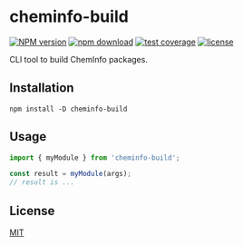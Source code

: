 # cheminfo-build

[![NPM version](https://img.shields.io/npm/v/cheminfo-build.svg)](https://www.npmjs.com/package/cheminfo-build)
[![npm download](https://img.shields.io/npm/dm/cheminfo-build.svg)](https://www.npmjs.com/package/cheminfo-build)
[![test coverage](https://img.shields.io/codecov/c/github/cheminfo/cheminfo-build.svg)](https://codecov.io/gh/cheminfo/cheminfo-build)
[![license](https://img.shields.io/npm/l/cheminfo-build.svg)](https://github.com/cheminfo/cheminfo-build/blob/main/LICENSE)

CLI tool to build ChemInfo packages.

## Installation

```console
npm install -D cheminfo-build
```

## Usage

```js
import { myModule } from 'cheminfo-build';

const result = myModule(args);
// result is ...
```

## License

[MIT](./LICENSE)
